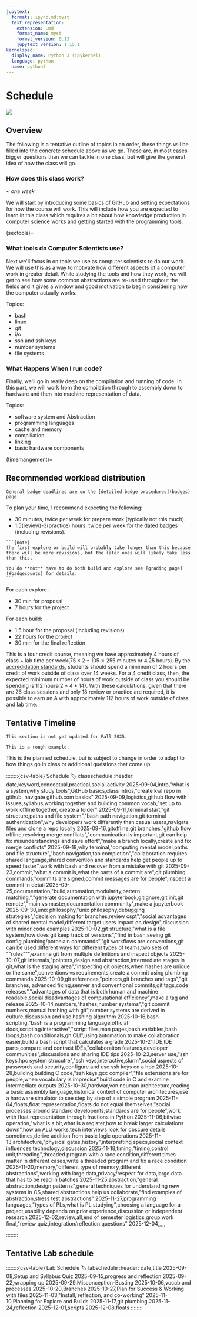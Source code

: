 ```yaml
---
jupytext:
  formats: ipynb,md:myst
  text_representation:
    extension: .md
    format_name: myst
    format_version: 0.13
    jupytext_version: 1.15.1
kernelspec:
  display_name: Python 3 (ipykernel)
  language: python
  name: python3
---
```


# Schedule

![](#location)

## Overview

The following is a tentative outline of topics in an order, these things will be filled into the concrete schedule above  as we go.  These are, in most cases bigger questions than we can tackle in one class, but will give the general idea of how the class will go.  

<!-- This plan accounts for 1 less week than we actually have.  We will either go over somewhere or we'll use the last week for sharing projects, reflection, or an additional topics that comes up during the semester. -->

### How does this class work?

*~ one week*

We will start by introducing some basics of GitHub and setting expectations for how the course will work. This will include how you are expected to learn in this class which requires a bit about how knowledge production in computer science works and getting started with the programming tools.  

<!-- ### How do all of these topics relate?

*approximately two weeks*

````{margin}
```{tip}
We will integrate history throughout the whole course.  Connecting ideas to
one another, and especially in a sort of narrative form can help improve retention of ideas. My goal is for you to learn.  

We'll also come back to different topics multiple times with a slightly different framing each time.  This will both connect ideas, give you chance to practice recalling (more recall practice improves long term retention of things you learn), and give you a chance to learn things in different ways.
```
````

We'll spend a few classes doing an overview where we go through each topic in a little more depth than an introduction, but not as deep as the rest of the semester. In this section, we will focus on how the different things we will see later all relate to one another more than a deep understanding of each one.  At the end of this unit, we'll work on your grading contracts.

We'll also learn more key points in history of computing to help tie concepts together in a narrative.


Topics:
- bash
- man pages (built in help)
- terminal text editor
- git
- survey of hardware
- compilation
- information vs data -->

(sectools)=
### What tools do Computer Scientists use?



Next we'll focus in on tools we use as computer scientists to do our work.  We will use this as a way to motivate how different aspects of a computer work in greater detail. While studying the tools and how they work, we will get to see how some common abstractions are re-used throughout the fields and it gives a window and good motivation to begin considering how the computer actually works.     

Topics:
- bash
- linux
- git
- i/o
- ssh and ssh keys
- number systems
- file systems


### What Happens When I run code?


Finally, we'll go in really deep on the compilation and running of code. In this part, we will work from the compilation through to assembly down to hardware and then into machine representation of data.   

Topics:
- software system and Abstraction
- programming languages
- cache and memory
- compiliation
- linking
- basic hardware components

(timemangement)=
## Recommended workload distribution

```{note}
General badge deadlines are on the [detailed badge procedures](badges) page. 
```


To plan your time, I recommend expecting the following:
- 30 minutes, twice per week for prepare work (typically not this much). 
- 1.5(review)-3(practice) hours, twice per week for the dated badges (including revisions). 

````{margin}
```{note}
the first explore or build will probably take longer than this because there will be more revisions, but the later ones will likely take less than this.

You do **not** have to do both build and explore see [grading page](#badgecounts) for details. 
```
````

For each explore : 
- 30 min for proposal
- 7 hours for the project

For each build: 
- 1.5 hour for the proposal (including revisions)
- 22 hours for the project
- 30 min for the final reflection

This is a four credit course, meaning we have approximately 4 hours of class + lab time per week($75 \times 2+105 = 255$ minutes or 4.25 hours). By the [accredidation standards](https://www.neche.org/wp-content/uploads/2018/12/Pp111_Policy_On_Credits-And-Degrees.pdf), students should spend a minimum of 2 hours per credit of work outside of class over 14 weeks.  For a 4 credit class, then, the expected minimum number of hours of work outside of class you should be spending is 112 hours(2 * 4 * 14). With these calculations, given that there are 26 class sessions and only 18 review or practice are required, it is possible to earn an A with approximately 112 hours of work outside of class and lab time.  

## Tentative Timeline

```{warning}
This section is not yet updated for Fall 2025. 

This is a rough example. 
```

This is the planned schedule, but is subject to change in order to adapt to how things go in class or additional questions that come up. 

::::::::{csv-table} Schedule
:label: classschedule
:header: date,keyword,conceptual,practical,social,activity
2025-09-04,intro,"what is a system,why study tools",GitHub basics,class intros,"create kwl repo in github, navigate github.com basics"
2025-09-09,logistics,github flow with issues,syllabus,working together and building common vocab,"set up to work offline together, create a folder"
2025-09-11,terminal start,"git structure,paths and file system","bash path navigation,git terminal authentication",why developers work differently than casual users,navigate files and clone a repo locally
2025-09-16,gitoffline,git branches,"github flow offline,resolving merge conflicts","communication is important,git can help fix misunderstandings and save effort","make a branch locally,create and fix merge conflicts"
2025-09-18,why terminal,"computing mental model,paths and file structure","bash navigation,tab completion","collaboration requires shared language,shared convention and standards help get people up to speed faster",work with bash and recover from a mistake with git
2025-09-23,commit,"what a commit is,what the parts of a commit are",git plumbing commands,"commits are signed,commit messages are for people",inspect a commit in detail
2025-09-25,documentation,"build,automation,modularity,pattern matching,","generate documentation with jupyterbook,gitignore,git init,git remote","main vs master,documentation community",make a jupyterbook
2025-09-30,unix philosophy,"unix philosophy,debugging strategies","decision making for branches,review cspt","social advantages of shared mental model,different target users impact on design",discussion with minor code examples
2025-10-02,git structure,"what is a file system,how does git keep track of versions","find in bash,seeing git config,plumbing/porcelain commands","git workflows are conventions,git can be used different ways for different types of teams,two sets of ""rules""",examine git from multiple definitions and inspect objects
2025-10-07,git internals,"pointers,design and abstraction,intermediate stages in git,what is the staging area","inspecting git objects,when hashes are unique or the same",conventions vs requirements,create a commit using plumbing commands
2025-10-09,git references,"pointers,git branches and tags","git branches, advanced fixing,semver and conventional commits,git tags,code releases","advantages of data that is both human and machine readable,social disadvantages of computational efficiency",make a tag and release
2025-10-14,numbers,"hashes,number systems","git commit numbers,manual hashing with git",number  systems are derived in culture,discussion and use hashing algorithm
2025-10-16,bash scripting,"bash is a programming language,official docs,scripting/interactive","script files,man pages,bash variables,bash loops,bash conditionals,gh CLI",using automation to make collaboration easier,build a bash script that calculates a grade
2025-10-21,IDE,IDE parts,compare and contrast IDEs,"collaboraiton features,developer communities",discussions and sharing IDE tips
2025-10-23,server use,"ssh keys,hpc system strucutre","ssh keys,interactive,slurm",social aspects of passwords and security,configure and use ssh keys on a hpc
2025-10-28,building,building C code,"ssh keys,gcc compiler","file extensions are for people,when vocabulary is imprecise",build code in C and examine intermediate outputs
2025-10-30,hardwar,von neuman architecture,reading a basic assembly language,historical context of computer architecures,use a hardware simulator to see step by step of a simple program
2025-11-04,floats,float representation,floats do not equal themselves,"social processes around standard developents,standards are for people",work with float representation through fractions in Python
2025-11-06,bitwise operation,"what is a bit,what is a register,how to break larger calculations down",how an ALU works,tech interviews look for obscure details sometimes,derive addition from basic logic operations
2025-11-13,architecture,"physical gates,history",interpretting specs,social context influences technology,discussion
2025-11-18,timing,"timing,control unit,threading",threaded program with a race condition,different times matter in different cases,write a threaded program and fix a race condition
2025-11-20,memory,"different type of memory,different abstractions",working with large data,privacy/respect for data,large data that has to be read in batches
2025-11-25,abstraction,"general abstraction,design patterns",general techniques for understanding new systems in CS,shared abstractions help us collaborate,"find examples of abstraction,stress test abstractions"
2025-11-27,programming languages,"types of PLs,what is PL studying",choosing a language for a project,usability depends on prior experience,discussion or independent research
2025-12-02,review,all,end of semester logistics,group work final,"review quiz,integration/reflection questions"
2025-12-04,,,,,

::::::::






## Tentative Lab schedule



::::::::{csv-table} Lab Schedule
:label: labschedule
:header: date,title
2025-09-08,Setup and Syllabus Quiz
2025-09-15,progress and reflection
2025-09-22,wrapping up
2025-09-29,Misconception-Busting
2025-10-06,vocab and processes
2025-10-20,Branches
2025-10-27,Plan for Success & Working with files
2025-11-03,"Install, reflection, and co-working"
2025-11-10,Planning for Explore and Builds
2025-11-17,git plumbing
2025-11-24,reflection
2025-12-01,scripts
2025-12-08,floats
::::::::